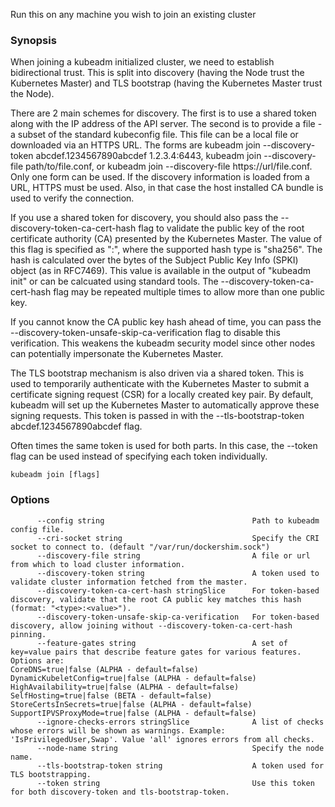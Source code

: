 Run this on any machine you wish to join an existing cluster

### Synopsis



When joining a kubeadm initialized cluster, we need to establish
bidirectional trust. This is split into discovery (having the Node
trust the Kubernetes Master) and TLS bootstrap (having the Kubernetes
Master trust the Node).

There are 2 main schemes for discovery. The first is to use a shared
token along with the IP address of the API server. The second is to
provide a file - a subset of the standard kubeconfig file. This file
can be a local file or downloaded via an HTTPS URL. The forms are
kubeadm join --discovery-token abcdef.1234567890abcdef 1.2.3.4:6443,
kubeadm join --discovery-file path/to/file.conf, or kubeadm join
--discovery-file https://url/file.conf. Only one form can be used. If
the discovery information is loaded from a URL, HTTPS must be used.
Also, in that case the host installed CA bundle is used to verify
the connection.

If you use a shared token for discovery, you should also pass the
--discovery-token-ca-cert-hash flag to validate the public key of the
root certificate authority (CA) presented by the Kubernetes Master. The
value of this flag is specified as "<hash-type>:<hex-encoded-value>",
where the supported hash type is "sha256". The hash is calculated over
the bytes of the Subject Public Key Info (SPKI) object (as in RFC7469).
This value is available in the output of "kubeadm init" or can be
calcuated using standard tools. The --discovery-token-ca-cert-hash flag
may be repeated multiple times to allow more than one public key.

If you cannot know the CA public key hash ahead of time, you can pass
the --discovery-token-unsafe-skip-ca-verification flag to disable this
verification. This weakens the kubeadm security model since other nodes
can potentially impersonate the Kubernetes Master.

The TLS bootstrap mechanism is also driven via a shared token. This is
used to temporarily authenticate with the Kubernetes Master to submit a
certificate signing request (CSR) for a locally created key pair. By
default, kubeadm will set up the Kubernetes Master to automatically
approve these signing requests. This token is passed in with the
--tls-bootstrap-token abcdef.1234567890abcdef flag.

Often times the same token is used for both parts. In this case, the
--token flag can be used instead of specifying each token individually.


```
kubeadm join [flags]
```

### Options

```
      --config string                                 Path to kubeadm config file.
      --cri-socket string                             Specify the CRI socket to connect to. (default "/var/run/dockershim.sock")
      --discovery-file string                         A file or url from which to load cluster information.
      --discovery-token string                        A token used to validate cluster information fetched from the master.
      --discovery-token-ca-cert-hash stringSlice      For token-based discovery, validate that the root CA public key matches this hash (format: "<type>:<value>").
      --discovery-token-unsafe-skip-ca-verification   For token-based discovery, allow joining without --discovery-token-ca-cert-hash pinning.
      --feature-gates string                          A set of key=value pairs that describe feature gates for various features. Options are:
CoreDNS=true|false (ALPHA - default=false)
DynamicKubeletConfig=true|false (ALPHA - default=false)
HighAvailability=true|false (ALPHA - default=false)
SelfHosting=true|false (BETA - default=false)
StoreCertsInSecrets=true|false (ALPHA - default=false)
SupportIPVSProxyMode=true|false (ALPHA - default=false)
      --ignore-checks-errors stringSlice              A list of checks whose errors will be shown as warnings. Example: 'IsPrivilegedUser,Swap'. Value 'all' ignores errors from all checks.
      --node-name string                              Specify the node name.
      --tls-bootstrap-token string                    A token used for TLS bootstrapping.
      --token string                                  Use this token for both discovery-token and tls-bootstrap-token.
```

